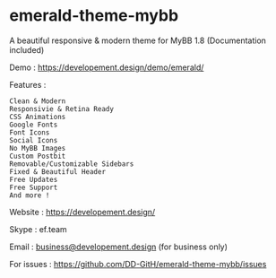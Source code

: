 # emerald-theme-mybb
A beautiful responsive &amp; modern theme for MyBB 1.8 (Documentation included)

Demo : https://developement.design/demo/emerald/

Features :

    Clean & Modern
    Responsivie & Retina Ready
    CSS Animations
    Google Fonts
    Font Icons
    Social Icons
    No MyBB Images
    Custom Postbit
    Removable/Customizable Sidebars
    Fixed & Beautiful Header
    Free Updates
    Free Support
    And more !

Website : https://developement.design/

Skype : ef.team

Email : business@developement.design (for business only)

For issues : https://github.com/DD-GitH/emerald-theme-mybb/issues
